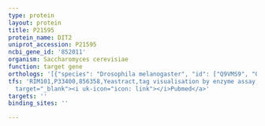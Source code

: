 ```yaml
---
type: protein
layout: protein
title: P21595
protein_name: DIT2
uniprot_accession: P21595
ncbi_gene_id: '852011'
organism: Saccharomyces cerevisiae
function: target gene
orthologs: '[{"species": "Drosophila melanogaster", "id": ["Q9VMS9", "Q9VMS8", "Q9VMS7", "Q9VL92", "P33270", "Q27606", "Q9V4T5", "Q9V557", "Q9V558", "Q9V559", "Q9W223", "Q9VGB3", "Q9VFP1", "Q9VCW1", "O46051", "X2JI29", "O46054", "Q9VXY0"]}, {"species": "Caenorhabditis elegans", "id": ["Q09653", "Q27479", "Q27472", "O17851"]}, {"species": "Homo sapiens", "id": ["<a href=\"/protein/q6nt55\">Q6NT55</a>", "P98187", "Q08477", "<a href=\"/protein/q9hcs2\">Q9HCS2</a>", "<a href=\"/protein/p78329\">P78329</a>"]}, {"species": "Mus musculus", "id": ["Q8BGU0", "Q99N17", "Q3V1F1", "Q99N18", "Q9EP75", "Q3UNV4", "Q64464", "<a href=\"/protein/q9jma7\">Q9JMA7</a>", "Q9EQW4", "<a href=\"/protein/q64459\">Q64459</a>", "Q99N16"]}, {"species": "Rattus norvegicus", "id": ["F1M7K8", "P15129", "D4A1H9", "D4AB65", "P51869", "Q66HK8", "P51871"]}]'
tfs: 'RIM101,P33400,856358,Yeastract,tag visualisation by enzyme assay,&ensp;<a href="https://www.ncbi.nlm.nih.gov/pubmed/?term=9874208%5Buid%5D+OR+24170807%5Buid%5D"
  target="_blank"><i uk-icon="icon: link"></i>Pubmed</a>'
targets: ''
binding_sites: ''

---
```

